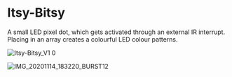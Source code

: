 # Itsy-Bitsy
A small LED pixel dot, which gets activated through an external IR interrupt.
Placing in an array creates a colourful LED colour patterns.

![Itsy-Bitsy_V1 0](https://user-images.githubusercontent.com/86886546/174443181-c9c1ffa2-f5b5-4a1b-9422-1b46229a2ad2.PNG)

![IMG_20201114_183220_BURST12](https://user-images.githubusercontent.com/86886546/174445318-9f00b079-7114-462f-9017-ff5d24370a37.jpg)


